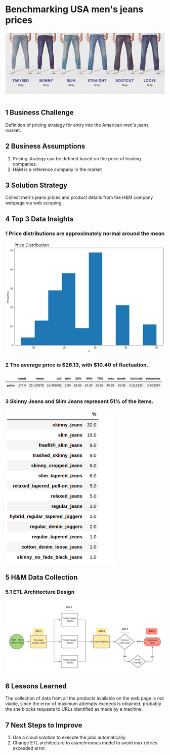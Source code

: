 # Benchmarking USA men's jeans prices 
![alt_text](img/jeans.jpeg)

## 1 Business Challenge
Definition of pricing strategy for entry into the American men's jeans market.

## 2 Business Assumptions
1. Pricing strategy can be defined based on the price of leading companies. 
2. H&M is a reference company in the market 

## 3 Solution Strategy
Collect men's jeans prices and product details from the H&M company webpage via web scraping.

## 4 Top 3 Data Insights
### 1 Price distributions are approximately normal around the mean
![alt_text](img/price_distribution.png)
<br/>

### 2 The average price is $26.13, with $10.40 of fluctuation. 
![alt_text](img/metrics.png)
<br/>

### 3 Skinny Jeans and Slim Jeans represent 51% of the items.
![alt_text](img/models.png)
<br/>

## 5 H&M Data Collection
### 5.1 ETL Architecture Design 
![alt_text](img/etl_architecture.png)

## 6 Lessons Learned

The collection of data from all the products available on the web page is not viable, since the error of maximum attempts exceeds is obtained, probably the site blocks requests to URLs identified as made by a machine.

## 7 Next Steps to Improve
1. Use a cloud solution to execute the jobs automatically. 
2. Change ETL architecture to asynchronous model to avoid max retries exceeded error.
